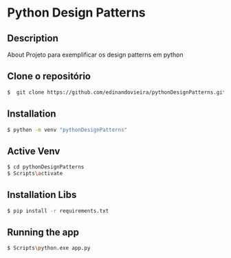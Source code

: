 # Python Design Patterns

## Description

About
Projeto para exemplificar os design patterns em python

## Clone o repositório

```sh
$  git clone https://github.com/edinandovieira/pythonDesignPatterns.git
```

## Installation

```sh
$ python -m venv "pythonDesignPatterns"
```

## Active Venv

```sh
$ cd pythonDesignPatterns
$ Scripts\activate
```

## Installation Libs

```sh
$ pip install -r requirements.txt
```

## Running the app

```sh
$ Scripts\python.exe app.py
```